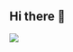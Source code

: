 ## Hi there 👋

<a href="https://u8views.com/github/mhnap"><img src="https://u8views.com/api/v1/github/profiles/17296656/views/day-week-month-total-count.svg"></a>

<!--

**mhnap/mhnap** is a ✨ _special_ ✨ repository because its `README.md` (this file) appears on your GitHub profile.

Here are some ideas to get you started:

- 🔭 I’m currently working on ...
- 🌱 I’m currently learning ...
- 👯 I’m looking to collaborate on ...
- 🤔 I’m looking for help with ...
- 💬 Ask me about ...
- 📫 How to reach me: ...
- 😄 Pronouns: ...
- ⚡ Fun fact: ...
-->
